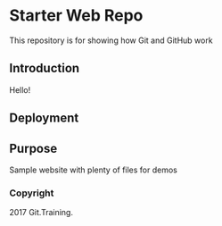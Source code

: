 # Starter Web Repo

This repository is for showing how Git and GitHub work

## Introduction

Hello!

## Deployment

## Purpose

Sample website with plenty of files for demos

### Copyright

2017 Git.Training.
